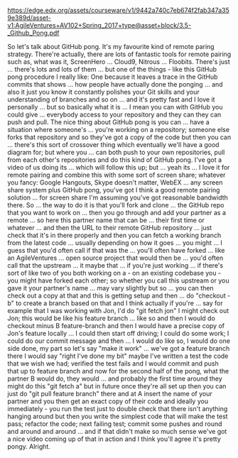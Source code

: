 https://edge.edx.org/assets/courseware/v1/9442a740c7eb674f2fab347a359e389d/asset-v1:AgileVentures+AV102+Spring_2017+type@asset+block/3.5-_Github_Pong.pdf

So let's talk about GitHub pong. It's my favourite kind of
remote paring strategy. There're actually, there are lots of fantastic tools
for remote pairing such as, what was it, ScreenHero
... Cloud9, Nitrous ... Floobits. There's just ... there's lots and lots of
them
... but one of the things - like this GitHub pong procedure
I really like: One because it leaves a trace
in the GitHub commits that shows ... how people have actually done the
ponging ... and also it just you know it constantly polishes your Git skills
and your understanding of branches
and so on ... and it's pretty fast and
I love it personally ... but so basically what it is ... I mean you can
with GitHub you could give ... everybody
access to your repository and they can they can push and pull.
The nice thing about GitHub pong is you can ...
have a situation where someone's ... you're working on a repository; someone else forks that repository
and so they've got a copy of the code but then you can ...
there's this sort of crossover thing which eventually we'll have a good diagram for;
but where you ... can both push to your own repositories, pull from each
other's repositories
and do this kind of GitHub pong. I've got a video of us
doing its ... which will follow this up; but ... yeah
its ... I love it for
remote pairing and combine this with
some sort of screen share; whatever you fancy: Google Hangouts, Skype
doesn't matter, WebEX ... any screen share system
plus GitHub pong, you've got I think a good remote pairing
solution ... for screen share I'm assuming you've got
reasonable bandwidth there. So ... the way to do it is that you'll
fork and clone
... the GitHub repo that you want to work on
... then you go through and add your partner as a remote
... so here this partner name that can be
... their first time or whatever ... and then
the URL to their remote GitHub repository ...
just check that it's in there properly and then
you can fetch a working branch from the latest code ... usually
depending on how it goes ... you might ... I guess that you'd often call
if that was the ... you'll often have forked ...
like an AgileVentures ...
open source project that would then be ... you'd often call that the
upstream ... it maybe that ...
if you're just working ... if there's sort of like
two of you both working on a - on an existing codebase you - you might have
forked each other; so whether you call this upstream or you gave it your partner's name
... may vary slightly but so ...
you can then check out a copy at that and this is getting setup and then
... do "checkout -b" to create a branch based on that
and I think actually if you're
... say for example that I was working with Jon, I'd do "git fetch jon"
I might check out Jon; this would be like his feature branch
... like so and then I would do checkout
minus B feature-branch and then I would have a
precise copy of Jon's
feature locally ... I could then
start off driving; I could do some work; I could
do our commit message and then ...
I would do like so, I would do one side done,
my part so let's say "make it work" ... we've got a feature branch there
I would say "right I've done my bit" maybe
I've written a test the code that we wish we had; verified the test fails and
I would
commit and push that up to feature branch and now
for the second half of the pong, what the partner B would do, they would
... and probably the first time around they might do this "git fetch a"
but in future once they're all set up
then you can just do "git pull
feature branch" there and at A insert the name of your
partner
and you then get an exact copy of their code
and ideally you immediately - you run the test just to double check that
there isn't anything
hanging around but then you write the simplest code that will make the test pass;
refactor the code; next failing test; commit some pushes
and round and around and around
... and if that didn't make so much sense we've got a nice video coming
up
of that in action and I think you'll agree
it's pretty pongy. Alright.
